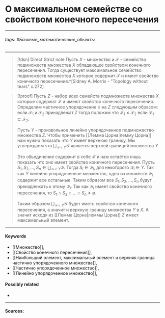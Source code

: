 # О максимальном семействе со свойством конечного пересечения
***
###### tags: #Базовые_математические_обьекты  
***
>[!dsn] Direct Strict note
>Пусть $X$ - множество и $\mathcal{F}$ - семейство подмножеств множества $X$ обладающее свойством конечного пересечения. Тогда существует максимальное семейство подмножеств множества $X$ которое содержит $\mathcal{F}$ и имеет свойство конечного пересечения.^[Sidney A. Morris - "Topology without tears" c.272]


>[!proof]
>Пусть $Z$ - набор всех семейств подмножеств множества $X$ которые содержат $\mathcal{F}$ и имеют свойство конечного пересечения. Определим частичное упорядочение $\le$ на $Z$ следующим образом: если $\mathcal{F}_{1}$ и $\mathcal{F}_{2}$ принадлежат $Z$ тогда положим что $\mathcal{F}_{1}\le\mathcal{F}_{2}$ если $\mathcal{F}_{1}\subseteq\mathcal{F}_{2}$.
>
>Пусть $Y$ - произвольное линейно упорядоченное подмножество множества $Z$. Чтобы применить [[Лемма Цорна|лемму Цорна]] нам нужно показать что $Y$ имеет верхнюю границу. Мы утверждаем что $\bigcup_{\mathcal{Y}\in Y}\mathcal{Y}$ является верхней границей множества $Y$.
>
>Это обьединение содержит в себе $\mathcal{F}$ и нам остаётся лишь показать что оно имеет свойство конечного пересечения. Пусть $S_{1},S_{2},\dots,S_{n}\in\bigcup_{\mathcal{Y}\in Y}\mathcal{Y}$. Тогда $S_{i}\in\mathcal{Y}_{i}$, для некоторого $\mathcal{Y}_{i}\in Y$. Так как $Y$ линейно упорядоченное множество, одно из множеств $\mathcal{Y}_{i}$ содержит все остальные. Таким образом все $S_{1},S_{2},\dots,S_{n}$ будут пренадлежать к этому $\mathcal{Y}_{i}$. Так как $\mathcal{Y}_{i}$ имеет свойство конечного пересечения, то $S_{1}\cap S_{2}\cap\dots\cap S_{n}\ne\emptyset$. 
>
>Таким образом $\bigcup_{\mathcal{Y}\in Y}\mathcal{Y}$ будет иметь свойство конечного пересечения, а значит и верхную границу множества $Y$ в $X$. А значит исходя из [[Лемма Цорна|леммы Цорна]] $Z$ имеет максимальный элемент.


***
#### Keywords
- [[Множество]],
- [[Свойство конечного пересечения]],
- [[Наибольший элемент, максимальный элемент и верхняя граница частично упорядоченного множества]],
- [[Частично упорядоченное множество]],
- [[Линейно упорядоченное множество]],
#### Possibly related
- 
***
#### Sources: